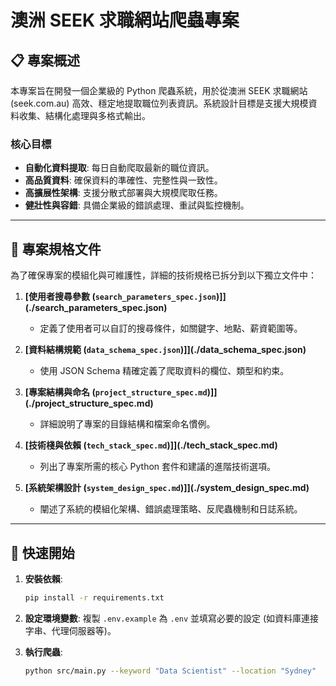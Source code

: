 # 澳洲 SEEK 求職網站爬蟲專案

## 📋 專案概述

本專案旨在開發一個企業級的 Python 爬蟲系統，用於從澳洲 SEEK 求職網站 (seek.com.au) 高效、穩定地提取職位列表資訊。系統設計目標是支援大規模資料收集、結構化處理與多格式輸出。

### 核心目標

- **自動化資料提取**: 每日自動爬取最新的職位資訊。
- **高品質資料**: 確保資料的準確性、完整性與一致性。
- **高擴展性架構**: 支援分散式部署與大規模爬取任務。
- **健壯性與容錯**: 具備企業級的錯誤處理、重試與監控機制。

---

## 📑 專案規格文件

為了確保專案的模組化與可維護性，詳細的技術規格已拆分到以下獨立文件中：

1. **[使用者搜尋參數 (`search_parameters_spec.json`)]](./search_parameters_spec.json)**
   - 定義了使用者可以自訂的搜尋條件，如關鍵字、地點、薪資範圍等。

2. **[資料結構規範 (`data_schema_spec.json`)]](./data_schema_spec.json)**
   - 使用 JSON Schema 精確定義了爬取資料的欄位、類型和約束。

3. **[專案結構與命名 (`project_structure_spec.md`)]](./project_structure_spec.md)**
   - 詳細說明了專案的目錄結構和檔案命名慣例。

4. **[技術棧與依賴 (`tech_stack_spec.md`)]](./tech_stack_spec.md)**
   - 列出了專案所需的核心 Python 套件和建議的進階技術選項。

5. **[系統架構設計 (`system_design_spec.md`)]](./system_design_spec.md)**
   - 闡述了系統的模組化架構、錯誤處理策略、反爬蟲機制和日誌系統。

---

## 🚀 快速開始

1. **安裝依賴**:

   ```bash
   pip install -r requirements.txt
   ```

2. **設定環境變數**:
   複製 `.env.example` 為 `.env` 並填寫必要的設定 (如資料庫連接字串、代理伺服器等)。

3. **執行爬蟲**:

   ```bash
   python src/main.py --keyword "Data Scientist" --location "Sydney"
   ```
